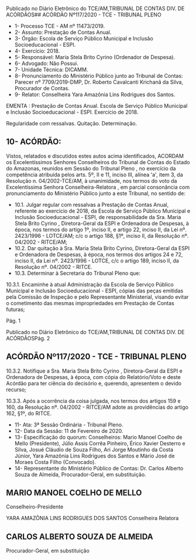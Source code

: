 Publicado  no  Diário  Eletrônico do TCE/AM,TRIBUNAL DE CONTAS DIV. DE ACÓRDÃOS## ACÓRDÃO Nº117/2020 - TCE - TRIBUNAL PLENO

- 1- Processo TCE - AM nº 11473/2019.
- 2- Assunto: Prestação de Contas Anual.
- 3- Órgão: Escola de Serviço Público Municipal  e Inclusão Socioeducacional - ESPI.
- 4- Exercício: 2018.
- 5- Responsável: Maria Stela Brito Cyrino (Ordenador de Despesa).
- 6- Advogado: Não Possui.
- 7- Unidade Técnica: DICAMM.
- 8- Pronunciamento  do  Ministério  Público  junto  ao  Tribunal  de  Contas: Parecer  nº 7709/2019-DMP, Dr. Roberto Cavalcanti Krichanã da Silva, Procurador de Contas.
- 9- Relator: Conselheira Yara Amazônia Lins Rodrigues dos Santos.

EMENTA :  Prestação  de  Contas  Anual.  Escola  de Serviço Público Municipal e Inclusão Socioeducacional - ESPI. Exercício de 2018.

Regularidade com ressalvas. Quitação. Determinação.

## 10-  ACÓRDÃO:

Vistos, relatados e discutidos estes autos acima identificados, ACORDAM os Excelentíssimos Senhores Conselheiros do Tribunal de Contas do Estado do Amazonas, reunidos em Sessão do Tribunal Pleno , no exercício da competência atribuída pelos arts. 5º, II e 11, inciso III, alínea 'a', item 3, da Resolução n. 04/2002-TCE/AM, à unanimidade, nos  termos  do  voto  da  Excelentíssima  Senhora  Conselheira-Relatora , em  parcial consonância com pronunciamento do Ministério Público junto a este Tribunal, no sentido de:

- 10.1. Julgar regular com ressalvas a Prestação de Contas Anual, referente ao  exercício  de  2018,  da  Escola  de  Serviço  Público  Municipal  e Inclusão  Socioeducacional  -  ESPI,  de  responsabilidade da Sra. Maria Stela Brito Cyrino , Diretora-Geral da ESPI e Ordenadora de Despesas, à época, nos termos do artigo 1º, inciso II, e artigo 22, inciso II, da Lei nº. 2423/1996 - LOTCE/AM; c/c o artigo 188, §1º, inciso II, da Resolução nº. 04/2002 - RITCE/AM;
- 10.2. Dar quitação à Sra. Maria Stela Brito Cyrino, Diretora-Geral da ESPI e Ordenadora de Despesas, à época, nos termos dos artigos 24 e 72, inciso II, da Lei nº. 2423/1996 - LOTCE, c/c o artigo 189, inciso II, da Resolução nº. 04/2002 - RITCE.
- 10.3. Determinar à Secretaria do Tribunal Pleno que:

10.3.1. Encaminhe à atual Administração da Escola de Serviço Público Municipal e Inclusão Socioeducacional  -  ESPI,  cópias  das  peças emitidas  pela  Comissão  de  Inspeção  e  pelo  Representante  Ministerial, visando evitar o cometimento das mesmas impropriedades em Prestação de Contas futuras;

Pág. 1

Publicado  no  Diário  Eletrônico do TCE/AM,TRIBUNAL DE CONTAS DIV. DE ACÓRDÃOSPág. 2

## ACÓRDÃO Nº117/2020 - TCE - TRIBUNAL PLENO

10.3.2. Notifique  a Sra. Maria  Stela  Brito  Cyrino , Diretora-Geral  da ESPI e Ordenadora de Despesas, à época, com cópia do Relatório/Voto e deste Acórdão para ter ciência do decisório e, querendo, apresentem o devido recurso;

10.3.3. Após a ocorrência da coisa julgada, nos termos dos artigos 159 e 160,  da  Resolução  nº.  04/2002  -  RITCE/AM  adote  as  providências  do artigo 162, §1º, do RITCE.

- 11-  Ata: 3ª Sessão Ordinária - Tribunal Pleno.
- 12-  Data da Sessão: 11 de Fevereiro de 2020.
- 13-  Especificação do quorum: Conselheiros: Mario Manoel Coelho de Mello (Presidente), Júlio Assis Corrêa Pinheiro, Érico Xavier Desterro e Silva, Josué Cláudio de Souza Filho, Ari Jorge Moutinho da Costa Júnior, Yara Amazônia Lins Rodrigues dos Santos e Mário José de Moraes Costa Filho (Convocado).
- 14-  Representante  do  Ministério  Público  de  Contas: Dr. Carlos  Alberto  Souza  de Almeida, Procurador-Geral, em substituição.

## MARIO MANOEL COELHO DE MELLO

Conselheiro-Presidente

YARA AMAZÔNIA LINS RODRIGUES DOS SANTOS Conselheira Relatora

## CARLOS ALBERTO SOUZA DE ALMEIDA

Procurador-Geral, em substituição